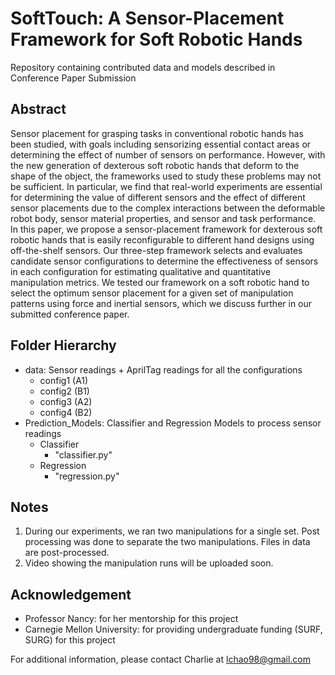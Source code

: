 # SoftTouch: A Sensor-Placement Framework for Soft Robotic Hands
Repository containing contributed data and models described in Conference Paper Submission

## Abstract
Sensor placement for grasping tasks in conventional robotic hands has been studied, with goals including sensorizing essential contact areas or determining the effect of number of sensors on performance. However, with the new generation of dexterous soft robotic hands that deform to the shape of the object, the frameworks used to study these problems may not be sufficient.  In particular, we find that real-world experiments are essential for determining the value of different sensors and the effect of different sensor placements due to the complex interactions between the deformable robot body, sensor material properties, and sensor and task performance.  In this paper, we propose a sensor-placement framework for dexterous soft robotic hands that is easily reconfigurable to different hand designs using off-the-shelf sensors. Our three-step framework selects and evaluates candidate sensor configurations to determine the effectiveness of sensors in each configuration for estimating qualitative and quantitative manipulation metrics. We tested our framework on a soft robotic hand to select the optimum sensor placement for a given set of manipulation patterns using force and inertial sensors, which we discuss further in our submitted conference paper. 

## Folder Hierarchy
- data: Sensor readings + AprilTag readings for all the configurations
  - config1 (A1)
  - config2 (B1)
  - config3 (A2)
  - config4 (B2)
- Prediction_Models: Classifier and Regression Models to process sensor readings
  - Classifier
    - "classifier.py"
  - Regression
    - "regression.py"

## Notes
1. During our experiments, we ran two manipulations for a single set. Post processing was done to separate the two manipulations. Files in data are post-processed. 
2. Video showing the manipulation runs will be uploaded soon.  

## Acknowledgement
- Professor Nancy: for her mentorship for this project
- Carnegie Mellon University: for providing undergraduate funding (SURF, SURG) for this project

For additional information, please contact Charlie at lchao98@gmail.com
